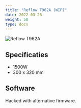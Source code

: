 ```yaml
---
title: "Reflow T962A (WIP)"
date: 2022-03-26
weight: 50
type: docs
---
```


![Reflow T962A](/gereedschap/reflow/reflow_tech168_t962a.jpg)


## Specificaties
* 1500W 
* 300 x 320 mm


## Software
Hacked with alternative firmware.